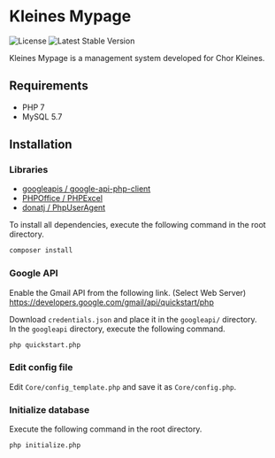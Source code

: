 # Kleines Mypage

![License](https://img.shields.io/github/license/nozomu-y/kleines-mypage)
![Latest Stable Version](https://img.shields.io/github/v/release/nozomu-y/kleines-mypage)

Kleines Mypage is a management system developed for Chor Kleines.


## Requirements 
* PHP 7
* MySQL 5.7

## Installation

### Libraries

- [googleapis / google-api-php-client](https://github.com/googleapis/google-api-php-client)
- [PHPOffice / PHPExcel](https://github.com/PHPOffice/PHPExcel)
- [donatj / PhpUserAgent](https://github.com/donatj/PhpUserAgent)

To install all dependencies, execute the following command in the root directory.

```sh
composer install
```

### Google API

Enable the Gmail API from the following link. (Select Web Server)  
https://developers.google.com/gmail/api/quickstart/php

Download `credentials.json` and place it in the `googleapi/` directory.  
In the `googleapi` directory, execute the following command.

```sh
php quickstart.php
```

### Edit config file

Edit `Core/config_template.php` and save it as `Core/config.php`.

### Initialize database

Execute the following command in the root directory.

```sh
php initialize.php
```

